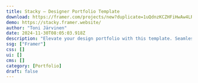 ```yaml
---
title: Stacky — Designer Portfolio Template
download: https://framer.com/projects/new?duplicate=1uQdnzKCZHFiHwAw4LRP&via=tonjrv&duplicateType=siteTemplate
demo: https://stacky.framer.website/
author: "Toni Järvinen"
date: 2024-11-30T08:05:03.918Z
description: "Elevate your design portfolio with this template. Seamlessly showcase your key projects and skills, and create stunning case studies!"
ssg: ["Framer"]
css: []
ui: []
cms: []
category: [Portfolio]
draft: false
---
```

